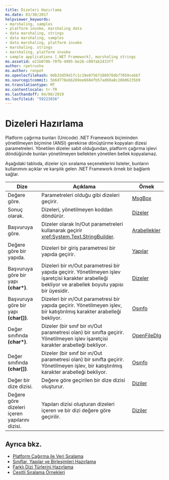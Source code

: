 ```yaml
---
title: Dizeleri Hazırlama
ms.date: 03/30/2017
helpviewer_keywords:
- marshaling, samples
- platform invoke, marshaling data
- data marshaling, strings
- data marshaling, samples
- data marshaling, platform invoke
- marshaling. strings
- marshaling, platform invoke
- sample applications [.NET Framework], marshaling strings
ms.assetid: e21b078b-70fb-4905-be26-c097ab2433ff
author: rpetrusha
ms.author: ronpet
ms.openlocfilehash: 0db33d59d1fc1c19e07567108970db77059cebb7
ms.sourcegitcommit: 5b6d778ebb269ee6684fb57ad69a8c28b06235b9
ms.translationtype: MT
ms.contentlocale: tr-TR
ms.lasthandoff: 04/08/2019
ms.locfileid: "59223036"
---
```

# <a name="marshaling-strings"></a>Dizeleri Hazırlama
Platform çağırma bunları (Unicode) .NET Framework biçiminden yönetilmeyen biçimine (ANSI) gerekirse dönüştürme kopyaları dizesi parametreleri. Yönetilen dizeler sabit olduğundan, platform çağırma işlevi döndüğünde bunları yönetilmeyen bellekten yönetilen bellek kopyalamaz.  
  
 Aşağıdaki tabloda, dizeler için sıralama seçeneklerini listeler, bunların kullanımını açıklar ve karşılık gelen .NET Framework örnek bir bağlantı sağlar.  
  
|Dize|Açıklama|Örnek|  
|------------|-----------------|------------|  
|Değere göre.|Parametreleri olduğu gibi dizeleri geçirir.|[MsgBox](msgbox-sample.md)|  
|Sonuç olarak.|Dizeleri, yönetilmeyen koddan döndürür.|[Dizeler](https://docs.microsoft.com/previous-versions/dotnet/netframework-4.0/e765dyyy(v=vs.100))|  
|Başvuruya göre.|Dizeler olarak In/Out parametreleri kullanarak geçirir <xref:System.Text.StringBuilder>.|[Arabellekler](https://docs.microsoft.com/previous-versions/dotnet/netframework-4.0/x3txb6xc(v=vs.100))|  
|Değere göre bir yapıda.|Dizeleri bir giriş parametresi bir yapıda geçirir.|[Yapılar](https://docs.microsoft.com/previous-versions/dotnet/netframework-4.0/eadtsekz(v=vs.100))|  
|Başvuruya göre bir yapı **(char\*)**.|Dizeleri bir ın/Out parametresi bir yapıda geçirir. Yönetilmeyen işlev işaretçisi karakter arabelleği bekliyor ve arabellek boyutu yapısı bir üyesidir.|[Dizeler](https://docs.microsoft.com/previous-versions/dotnet/netframework-4.0/e765dyyy(v=vs.100))|  
|Başvuruya göre bir yapı **(char[])**.|Dizeleri bir ın/Out parametresi bir yapıda geçirir. Yönetilmeyen işlev, bir katıştırılmış karakter arabelleği bekliyor.|[Osınfo](https://docs.microsoft.com/previous-versions/dotnet/netframework-4.0/795sy883(v=vs.100))|  
|Değer sınıfında **(char\*)**.|Dizeler (bir sınıf bir ın/Out parametresi olan) bir sınıfta geçirir. Yönetilmeyen işlev işaretçisi karakter arabelleği bekliyor.|[OpenFileDlg](https://docs.microsoft.com/previous-versions/dotnet/netframework-4.0/w5tyztk9(v=vs.100))|  
|Değer sınıfında **(char[])**.|Dizeler (bir sınıf bir ın/Out parametresi olan) bir sınıfta geçirir. Yönetilmeyen işlev, bir katıştırılmış karakter arabelleği bekliyor.|[Osınfo](https://docs.microsoft.com/previous-versions/dotnet/netframework-4.0/795sy883(v=vs.100))|  
|Değer bir dize dizisi.|Değere göre geçirilen bir dize dizisi oluşturur.|[Diziler](marshaling-different-types-of-arrays.md)|  
|Değere göre dizeleri içeren yapılarını dizisi.|Yapıları dizisi oluşturan dizeleri içeren ve bir dizi değere göre geçirilir.|[Diziler](marshaling-different-types-of-arrays.md)|  
  
## <a name="see-also"></a>Ayrıca bkz.

- [Platform Çağırma ile Veri Sıralama](marshaling-data-with-platform-invoke.md)
- [Sınıflar, Yapılar ve Birleşimleri Hazırlama](marshaling-classes-structures-and-unions.md)
- [Farklı Dizi Türlerini Hazırlama](marshaling-different-types-of-arrays.md)
- [Çeşitli Sıralama Örnekleri](https://docs.microsoft.com/previous-versions/dotnet/netframework-4.0/ss9sb93t(v=vs.100))
